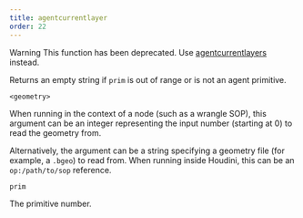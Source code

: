 ```yaml
---
title: agentcurrentlayer
order: 22
---
```

Warning
This function has been deprecated. Use [agentcurrentlayers](agentcurrentlayers.html "Returns the names of an agent primitive’s current layers.") instead.

Returns an empty string if `prim` is out of range or is not an agent primitive.

`<geometry>`

When running in the context of a node (such as a wrangle SOP), this argument can be an integer representing the input number (starting at 0) to read the geometry from.

Alternatively, the argument can be a string specifying a geometry file (for example, a `.bgeo`) to read from. When running inside Houdini, this can be an `op:/path/to/sop` reference.

`prim`

The primitive number.

